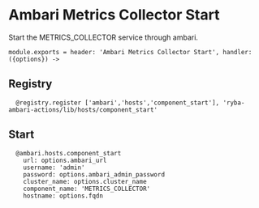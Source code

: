 
# Ambari Metrics Collector Start

Start the METRICS_COLLECTOR service through ambari.

    module.exports = header: 'Ambari Metrics Collector Start', handler: ({options}) ->

## Registry

      @registry.register ['ambari','hosts','component_start'], 'ryba-ambari-actions/lib/hosts/component_start'

## Start

      @ambari.hosts.component_start
        url: options.ambari_url
        username: 'admin'
        password: options.ambari_admin_password
        cluster_name: options.cluster_name
        component_name: 'METRICS_COLLECTOR'
        hostname: options.fqdn

